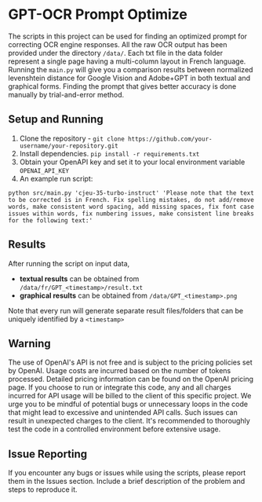 # GPT-OCR Prompt Optimize
The scripts in this project can be used for finding an optimized prompt for correcting OCR engine responses. All the raw OCR output has been provided under the directory `/data/`. Each txt file in the data folder represent a single page having a multi-column layout in French language. Running the `main.py` will give you a comparison results between normalized levenshtein distance for Google Vision and Adobe+GPT in both textual and graphical forms. Finding the prompt that gives better accuracy is done manually by trial-and-error method.
## Setup and Running
1. Clone the repository - `git clone https://github.com/your-username/your-repository.git`
2. Install dependencies.
   `pip install -r requirements.txt`
3. Obtain your OpenAPI key and set it to your local environment variable `OPENAI_API_KEY`
4. An example run script:

 `python src/main.py 'cjeu-35-turbo-instruct' 'Please note that the text to be corrected is in French. Fix spelling mistakes, do not add/remove words, make consistent word spacing, add missing spaces, fix font case issues within words, fix numbering issues, make consistent line breaks for the following text:'`

## Results
After running the script on input data, 
- **textual results** can be obtained from `/data/fr/GPT_<timestamp>/result.txt`
- **graphical results** can be obtained from `/data/GPT_<timestamp>.png`

Note that every run will generate separate result files/folders that can be uniquely identified by a `<timestamp>`

## Warning
The use of OpenAI's API is not free and is subject to the pricing policies set by OpenAI. Usage costs are incurred based on the number of tokens processed. Detailed pricing information can be found on the OpenAI pricing page. If you choose to run or integrate this code, any and all charges incurred for API usage will be billed to the client of this specific project. We urge you to be mindful of potential bugs or unnecessary loops in the code that might lead to excessive and unintended API calls. Such issues can result in unexpected charges to the client. It's recommended to thoroughly test the code in a controlled environment before extensive usage.

## Issue Reporting
If you encounter any bugs or issues while using the scripts, please report them in the Issues section. Include a brief description of the problem and steps to reproduce it. 